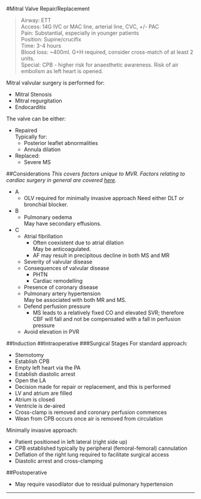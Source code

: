 #Mitral Valve Repair/Replacement
>Airway: ETT <br>
>Access: 14G IVC or MAC line, arterial line, CVC, +/- PAC <br>
>Pain: Substantial, especially in younger patients<br>
>Position: Supine/crucifix <br>
>Time: 3-4 hours  <br>
>Blood loss: ~400ml. G+H required, consider cross-match of at least 2 units.<br>
> Special: CPB - higher risk for anaesthetic awareness. Risk of air embolism as left heart is opened.


Mitral valvular surgery is performed for:
* Mitral Stenosis
* Mitral regurgitation
* Endocarditis


The valve can be either:
* Repaired  
Typically for:
	* Posterior leaflet abnormalities
	* Annula dilation
* Replaced:
	* Severe MS




##Considerations
*This covers factors unique to MVR. Factors relating to cardiac surgery in general are covered [here](/anaesthesia/cardiac/cardiac-principles.md#id).*

* A
	* OLV required for minimally invasive approach 
	Need either DLT or bronchial blocker.
* B
	* Pulmonary oedema  
	May have secondary effusions.
* C
	* Atrial fibrillation
		* Often coexistent due to atrial dilation  
		May be anticoagulated.
		* AF may result in precipitous decline in both MS and MR
	* Severity of valvular disease
	* Consequences of valvular disease
		* PHTN
		* Cardiac remodelling
	* Presence of coronary disease
	* Pulmonary artery hypertension  
	May be associated with both MR and MS.
	* Defend perfusion pressure
		* MS leads to a relatively fixed CO and elevated SVR; therefore CBF will fall and not be compensated with a fall in perfusion pressure
	* Avoid elevation in PVR


##Induction
##Intraoperative
###Surgical Stages
For standard approach:
* Sternotomy
* Establish CPB
* Empty left heart via the PA
* Establish diastolic arrest
* Open the LA
* Decision made for repair or replacement, and this is performed
* LV and atrium are filled
* Atrium is closed
* Ventricle is de-aired
* Cross-clamp is removed and coronary perfusion commences
* Wean from CPB occurs once air is removed from circulation


Minimally invasive approach:
* Patient positioned in left lateral (right side up)
* CPB established typically by peripheral (femoral-femoral) cannulation
* Deflation of the right lung required to facilitate surgical access
* Diastolic arrest and cross-clamping

##Postoperative
* May require vasodilator due to residual pulmonary hypertension

---